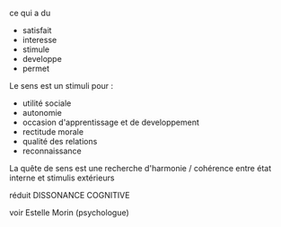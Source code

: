 ce qui a du 
- satisfait
- interesse
- stimule
- developpe
- permet

Le sens est un stimuli pour :
- utilité sociale
- autonomie
- occasion d'apprentissage et de developpement
- rectitude morale
- qualité des relations
- reconnaissance

La quête de sens est une recherche d'harmonie / cohérence entre état interne et stimulis extérieurs 

réduit DISSONANCE COGNITIVE

voir Estelle Morin (psychologue)
